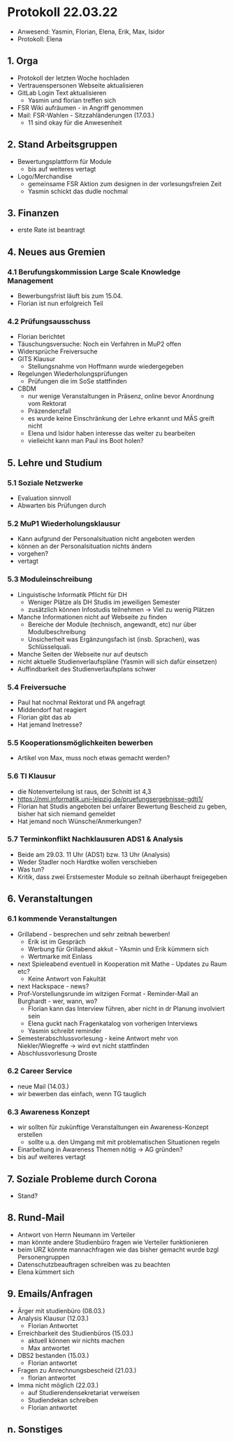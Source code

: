 ---
---

# Protokoll 22.03.22

* Anwesend: Yasmin, Florian, Elena, Erik, Max, Isidor
* Protokoll: Elena

## 1. Orga

* Protokoll der letzten Woche hochladen
* Vertrauenspersonen Webseite aktualisieren
* GitLab Login Text aktualisieren
  * Yasmin und florian treffen sich
* FSR Wiki aufräumen - in Angriff genommen
* Mail: FSR-Wahlen - Sitzzahländerungen (17.03.)
  * 11 sind okay für die Anwesenheit

## 2. Stand Arbeitsgruppen

* Bewertungsplattform für Module
  * bis auf weiteres vertagt
* Logo/Merchandise
  * gemeinsame FSR Aktion zum designen in der vorlesungsfreien Zeit
  * Yasmin schickt das dudle nochmal

## 3. Finanzen

* erste Rate ist beantragt

## 4. Neues aus Gremien

### 4.1 Berufungskommission Large Scale Knowledge Management
* Bewerbungsfrist läuft bis zum 15.04.
* Florian ist nun erfolgreich Teil

### 4.2 Prüfungsausschuss
* Florian berichtet
* Täuschungsversuche: Noch ein Verfahren in MuP2 offen
* Widersprüche Freiversuche
* GITS Klausur
  * Stellungsnahme von Hoffmann wurde wiedergegeben
* Regelungen Wiederholungsprüfungen
  * Prüfungen die im SoSe stattfinden
* CBDM
  * nur wenige Veranstaltungen in Präsenz, online bevor Anordnung vom Rektorat
  * Präzendenzfall
  * es wurde keine Einschränkung der Lehre erkannt und MÄS greift nicht
  * Elena und Isidor haben interesse das weiter zu bearbeiten
  * vielleicht kann man Paul ins Boot holen?

## 5. Lehre und Studium

### 5.1 Soziale Netzwerke
* Evaluation sinnvoll
* Abwarten bis Prüfungen durch

### 5.2 MuP1 Wiederholungsklausur
* Kann aufgrund der Personalsituation nicht angeboten werden
* können an der Personalsituation nichts ändern
* vorgehen?
* vertagt

### 5.3 Moduleinschreibung
* Linguistische Informatik Pflicht für DH
  * Weniger Plätze als DH Studis im jeweiligen Semester
  * zusätzlich können Infostudis teilnehmen -> Viel zu wenig Plätzen
* Manche Informationen nicht auf Webseite zu finden
  * Bereiche der Module (technisch, angewandt, etc) nur über Modulbeschreibung
  * Unsicherheit was Ergänzungsfach ist (insb. Sprachen), was Schlüsselquali.
* Manche Seiten der Webseite nur auf deutsch
* nicht aktuelle Studienverlaufspläne (Yasmin will sich dafür einsetzen)
* Auffindbarkeit des Studienverlaufsplans schwer

### 5.4 Freiversuche
* Paul hat nochmal Rektorat und PA angefragt
* Middendorf hat reagiert
* Florian gibt das ab
* Hat jemand Inetresse?

### 5.5 Kooperationsmöglichkeiten bewerben
* Artikel von Max, muss noch etwas gemacht werden?

### 5.6 TI Klausur
* die Notenverteilung ist raus, der Schnitt ist 4,3
* https://nmi.informatik.uni-leipzig.de/pruefungsergebnisse-gdti1/
* Florian hat Studis angeboten bei unfairer Bewertung Bescheid zu geben, bisher hat sich niemand gemeldet
* Hat jemand noch Wünsche/Anmerkungen?

### 5.7 Terminkonflikt Nachklausuren ADS1 & Analysis
* Beide am 29.03. 11 Uhr (ADS1) bzw. 13 Uhr (Analysis)
* Weder Stadler noch Hardtke wollen verschieben
* Was tun?
* Kritik, dass zwei Erstsemester Module so zeitnah überhaupt freigegeben


## 6. Veranstaltungen

### 6.1 kommende Veranstaltungen

* Grillabend - besprechen und sehr zeitnah bewerben!
  * Erik ist im Gespräch
  * Werbung für Grillabend akkut - YAsmin und Erik kümmern sich
  * Wertmarke mit Einlass
* next Spieleabend eventuell in Kooperation mit Mathe - Updates zu Raum etc?
  * Keine Antwort von Fakultät
* next Hackspace - news?
* Prof-Vorstellungsrunde im witzigen Format - Reminder-Mail an Burghardt - wer, wann, wo?
  * Florian kann das Interview führen, aber nicht in dr Planung involviert sein
  * Elena guckt nach Fragenkatalog von vorherigen Interviews
  * Yasmin schreibt reminder
* Semesterabschlussvorlesung - keine Antwort mehr von Niekler/Wiegreffe -> wird evt nicht stattfinden
* Abschlussvorlesung Droste

### 6.2 Career Service
* neue Mail (14.03.)
* wir bewerben das einfach, wenn TG tauglich

### 6.3 Awareness Konzept
* wir sollten für zukünftige Veranstaltungen ein Awareness-Konzept erstellen
  * sollte u.a. den Umgang mit mit problematischen Situationen regeln
* Einarbeitung in Awareness Themen nötig -> AG gründen?
* bis auf weiteres vertagt

## 7. Soziale Probleme durch Corona
* Stand?

## 8. Rund-Mail
* Antwort von Herrn Neumann im Verteiler
* man könnte andere Studienbüro fragen wie Verteiler funktionieren
* beim URZ könnte mannachfragen wie das bisher gemacht wurde bzgl Personengruppen
* Datenschutzbeauftragen schreiben was zu beachten
* Elena kümmert sich

## 9. Emails/Anfragen
* Ärger mit studienbüro (08.03.)
* Analysis Klausur (12.03.)
  * Florian Antwortet
* Erreichbarkeit des Studienbüros (15.03.)
  * aktuell können wir nichts machen
  * Max antwortet
* DBS2 bestanden (15.03.)
  * Florian antwortet
* Fragen zu Anrechnungsbescheid (21.03.)
  * florian antwortet
* Imma nicht möglich (22.03.)
  * auf Studierendensekretariat verweisen
  * Studiendekan schreiben
  * Florian antwortet

## n. Sonstiges
